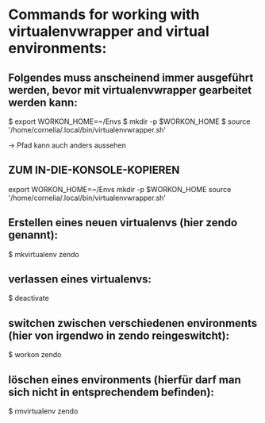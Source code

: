 # Commands for working with virtualenvwrapper and virtual environments:

## Folgendes muss anscheinend immer ausgeführt werden, bevor mit virtualenvwrapper gearbeitet werden kann:

$ export WORKON_HOME=~/Envs
$ mkdir -p $WORKON_HOME
$ source '/home/cornelia/.local/bin/virtualenvwrapper.sh'

-> Pfad kann auch anders aussehen  


## ZUM IN-DIE-KONSOLE-KOPIEREN
export WORKON_HOME=~/Envs
mkdir -p $WORKON_HOME
source '/home/cornelia/.local/bin/virtualenvwrapper.sh'  



## Erstellen eines neuen virtualenvs (hier zendo genannt):
$ mkvirtualenv zendo

## verlassen eines virtualenvs:
$ deactivate

## switchen zwischen verschiedenen environments (hier von irgendwo in zendo reingeswitcht):
$ workon zendo

## löschen eines environments (hierfür darf man sich nicht in entsprechendem befinden):
$ rmvirtualenv zendo




